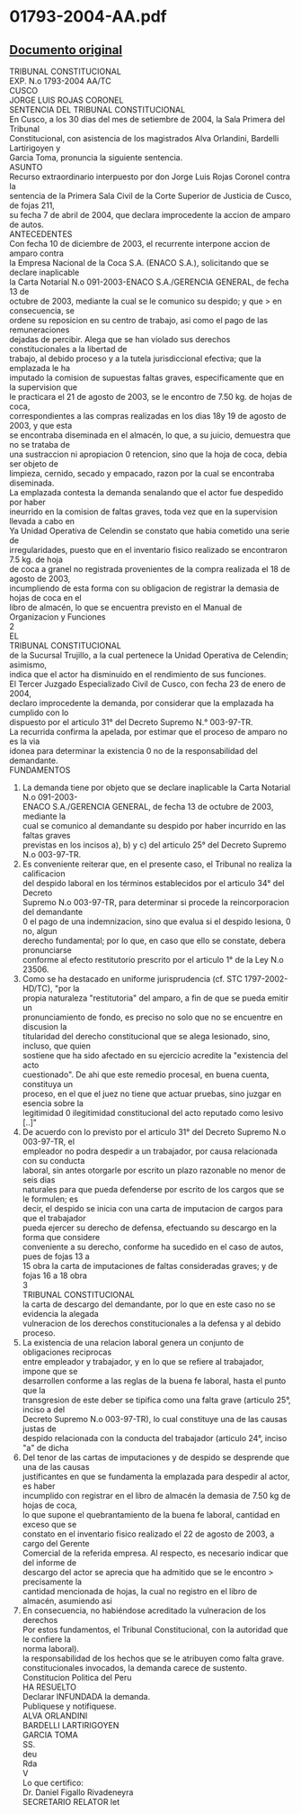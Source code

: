 
01793-2004-AA.pdf
=================
  
[Documento original](https://tc.gob.pe/jurisprudencia/2005/01793-2004-AA.pdf)  
---  
TRIBUNAL CONSTITUCIONAL  
EXP. N.o 1793-2004 AA/TC  
CUSCO  
JORGE LUIS ROJAS CORONEL  
SENTENCIA DEL TRIBUNAL CONSTITUCIONAL  
En Cusco, a los 30 dias del mes de setiembre de 2004, la Sala Primera del Tribunal  
Constitucional, con asistencia de los magistrados Alva Orlandini, Bardelli Lartirigoyen y  
Garcia Toma, pronuncia la siguiente sentencia.  
ASUNTO  
Recurso extraordinario interpuesto por don Jorge Luis Rojas Coronel contra la  
sentencia de la Primera Sala Civil de la Corte Superior de Justicia de Cusco, de fojas 211,  
su fecha 7 de abril de 2004, que declara improcedente la accion de amparo de autos.  
ANTECEDENTES  
Con fecha 10 de diciembre de 2003, el recurrente interpone accion de amparo contra  
la Empresa Nacional de la Coca S.A. (ENACO S.A.), solicitando que se declare inaplicable  
la Carta Notarial N.o 091-2003-ENACO S.A./GERENCIA GENERAL, de fecha 13 de  
octubre de 2003, mediante la cual se le comunico su despido; y que > en consecuencia, se  
ordene su reposicion en su centro de trabajo, asi como el pago de las remuneraciones  
dejadas de percibir. Alega que se han violado sus derechos constitucionales a la libertad de  
trabajo, al debido proceso y a la tutela jurisdiccional efectiva; que la emplazada le ha  
imputado la comision de supuestas faltas graves, especificamente que en la supervision que  
le practicara el 21 de agosto de 2003, se le encontro de 7.50 kg. de hojas de coca,  
correspondientes a las compras realizadas en los dias 18y 19 de agosto de 2003, y que esta  
se encontraba diseminada en el almacén, lo que, a su juicio, demuestra que no se trataba de  
una sustraccion ni apropiacion 0 retencion, sino que la hoja de coca, debia ser objeto de  
limpieza, cernido, secado y empacado, razon por la cual se encontraba diseminada.  
La emplazada contesta la demanda senalando que el actor fue despedido por haber  
ineurrido en la comision de faltas graves, toda vez que en la supervision llevada a cabo en  
Ya Unidad Operativa de Celendin se constato que habia cometido una serie de  
irregularidades, puesto que en el inventario fisico realizado se encontraron 7.5 kg. de hoja  
de coca a granel no registrada provenientes de la compra realizada el 18 de agosto de 2003,  
incumpliendo de esta forma con su obligacion de registrar la demasia de hojas de coca en el  
libro de almacén, lo que se encuentra previsto en el Manual de Organizacion y Funciones  
2  
EL  
TRIBUNAL CONSTITUCIONAL  
de la Sucursal Trujillo, a la cual pertenece la Unidad Operativa de Celendin; asimismo,  
indica que el actor ha disminuido en el rendimiento de sus funciones.  
El Tercer Juzgado Especializado Civil de Cusco, con fecha 23 de enero de 2004,  
declaro improcedente la demanda, por considerar que la emplazada ha cumplido con lo  
dispuesto por el articulo 31° del Decreto Supremo N.° 003-97-TR.  
La recurrida confirma la apelada, por estimar que el proceso de amparo no es la via  
idonea para determinar la existencia 0 no de la responsabilidad del demandante.  
FUNDAMENTOS  
1. La demanda tiene por objeto que se declare inaplicable la Carta Notarial N.o 091-2003-  
ENACO S.A./GERENCIA GENERAL, de fecha 13 de octubre de 2003, mediante la  
cual se comunico al demandante su despido por haber incurrido en las faltas graves  
previstas en los incisos a), b) y c) del articulo 25° del Decreto Supremo N.o 003-97-TR.  
2. Es conveniente reiterar que, en el presente caso, el Tribunal no realiza la calificacion  
del despido laboral en los términos establecidos por el articulo 34° del Decreto  
Supremo N.o 003-97-TR, para determinar si procede la reincorporacion del demandante  
0 el pago de una indemnizacion, sino que evalua si el despido lesiona, 0 no, algun  
derecho fundamental; por lo que, en caso que ello se constate, debera pronunciarse  
conforme al efecto restitutorio prescrito por el articulo 1° de la Ley N.o 23506.  
3. Como se ha destacado en uniforme jurisprudencia (cf. STC 1797-2002-HD/TC), "por la  
propia naturaleza "restitutoria" del amparo, a fin de que se pueda emitir un  
pronunciamiento de fondo, es preciso no solo que no se encuentre en discusion la  
titularidad del derecho constitucional que se alega lesionado, sino, incluso, que quien  
sostiene que ha sido afectado en su ejercicio acredite la "existencia del acto  
cuestionado". De ahi que este remedio procesal, en buena cuenta, constituya un  
proceso, en el que el juez no tiene que actuar pruebas, sino juzgar en esencia sobre la  
legitimidad 0 ilegitimidad constitucional del acto reputado como lesivo [..]"  
4. De acuerdo con lo previsto por el articulo 31° del Decreto Supremo N.o 003-97-TR, el  
empleador no podra despedir a un trabajador, por causa relacionada con su conducta  
laboral, sin antes otorgarle por escrito un plazo razonable no menor de seis dias  
naturales para que pueda defenderse por escrito de los cargos que se le formulen; es  
decir, el despido se inicia con una carta de imputacion de cargos para que el trabajador  
pueda ejercer su derecho de defensa, efectuando su descargo en la forma que considere  
conveniente a su derecho, conforme ha sucedido en el caso de autos, pues de fojas 13 a  
15 obra la carta de imputaciones de faltas consideradas graves; y de fojas 16 a 18 obra  
3  
TRIBUNAL CONSTITUCIONAL  
la carta de descargo del demandante, por lo que en este caso no se evidencia la alegada  
vulneracion de los derechos constitucionales a la defensa y al debido proceso.  
5. La existencia de una relacion laboral genera un conjunto de obligaciones reciprocas  
entre empleador y trabajador, y en lo que se refiere al trabajador, impone que se  
desarrollen conforme a las reglas de la buena fe laboral, hasta el punto que la  
transgresion de este deber se tipifica como una falta grave (articulo 25°, inciso a del  
Decreto Supremo N.o 003-97-TR), lo cual constituye una de las causas justas de  
despido relacionada con la conducta del trabajador (articulo 24°, inciso "a" de dicha  
6. Del tenor de las cartas de imputaciones y de despido se desprende que una de las causas  
justificantes en que se fundamenta la emplazada para despedir al actor, es haber  
incumplido con registrar en el libro de almacén la demasia de 7.50 kg de hojas de coca,  
lo que supone el quebrantamiento de la buena fe laboral, cantidad en exceso que se  
constato en el inventario fisico realizado el 22 de agosto de 2003, a cargo del Gerente  
Comercial de la referida empresa. Al respecto, es necesario indicar que del informe de  
descargo del actor se aprecia que ha admitido que se le encontro > precisamente la  
cantidad mencionada de hojas, la cual no registro en el libro de almacén, asumiendo asi  
7. En consecuencia, no habiéndose acreditado la vulneracion de los derechos  
Por estos fundamentos, el Tribunal Constitucional, con la autoridad que le confiere la  
norma laboral).  
la responsabilidad de los hechos que se le atribuyen como falta grave.  
constitucionales invocados, la demanda carece de sustento.  
Constitucion Politica del Peru  
HA RESUELTO  
Declarar INFUNDADA la demanda.  
Publiquese y notifiquese.  
ALVA ORLANDINI  
BARDELLI LARTIRIGOYEN  
GARCIA TOMA  
SS.  
deu  
Rda  
V  
Lo que certifico:  
Dr. Daniel Figallo Rivadeneyra  
SECRETARIO RELATOR let